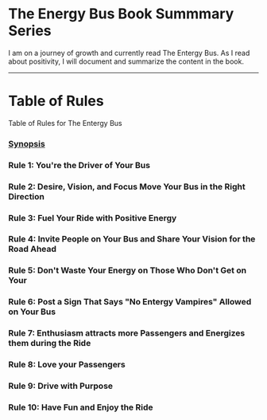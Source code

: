 # The Energy Bus Book Summmary Series
I am on a journey of growth and currently read The Entergy Bus. As I read about positivity, I will document and summarize the content in the book.

---

# Table of Rules
Table of Rules for The Entergy Bus 

### [Synopsis](https://github.com/jasmineMonquieLewis/Linguistic-Written-Works-Of-Artz/blob/the-energy-bus-book/the-energy-bus-book/the-energy-bus-book-summary-synopsis.md)
### Rule 1: You're the Driver of Your Bus 
### Rule 2: Desire, Vision, and Focus Move Your Bus in the Right Direction
### Rule 3: Fuel Your Ride with Positive Energy
### Rule 4: Invite People on Your Bus and Share Your Vision for the Road Ahead
### Rule 5: Don't Waste Your Energy on Those Who Don't Get on Your
### Rule 6: Post a Sign That Says "No Entergy Vampires" Allowed on Your Bus
### Rule 7: Enthusiasm attracts more Passengers and Energizes them during the Ride
### Rule 8: Love your Passengers
### Rule 9: Drive with Purpose
### Rule 10: Have Fun and Enjoy the Ride

